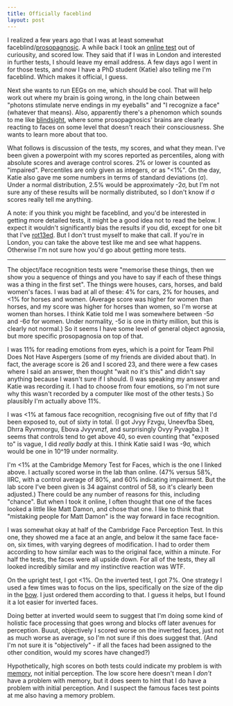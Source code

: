 ```yaml
---
title: Officially faceblind
layout: post
---
```

I realized a few years ago that I was at least somewhat faceblind/[prosopagnosic](https://en.wikipedia.org/wiki/Prosopagnosia). A while back I took an [online test](http://www.bbk.ac.uk/psychology/psychologyexperiments/experiments/facememorytest/startup.php) out of curiousity, and scored low. They said that if I was in London and interested in further tests, I should leave my email address. A few days ago I went in for those tests, and now I have a PhD student (Katie) also telling me I'm faceblind. Which makes it official, I guess.

Next she wants to run EEGs on me, which should be cool. That will help work out where my brain is going wrong, in the long chain between "photons stimulate nerve endings in my eyeballs" and "I recognize a face" (whatever that means). Also, apparently there's a phenomon which sounds to me like [blindsight](https://en.wikipedia.org/wiki/Blindsight), where some prosopagnosics' brains are clearly reacting to faces on some level that doesn't reach their consciousness. She wants to learn more about that too.

What follows is discussion of the tests, my scores, and what they mean. I've been given a powerpoint with my scores reported as percentiles, along with absolute scores and average control scores. 2% or lower is counted as "impaired". Percentiles are only given as integers, or as "<1%". On the day, Katie also gave me some numbers in terms of standard deviations (σ). Under a normal distribution, 2.5% would be approximately -2σ, but I'm not sure any of these results will be normally distributed, so I don't know if σ scores really tell me anything.

A note: if you think you might be faceblind, and you'd be interested in getting more detailed tests, it might be a good idea not to read the below. I expect it wouldn't significantly bias the results if you did, except for one bit that I've <a href="http://www.rot13.com/">rot13ed</a>. But I don't trust myself to make that call. If you're in London, you can take the above test like me and see what happens. Otherwise I'm not sure how you'd go about getting more tests.

---

The object/face recognition tests were "memorise these things, then we show you a sequence of things and you have to say if each of these things was a thing in the first set". The things were houses, cars, horses, and bald women's faces. I was bad at all of these: 4% for cars, 2% for houses, and <1% for horses and women. (Average score was higher for women than horses, and my score was higher for horses than women, so I'm worse at women than horses. I think Katie told me I was somewhere between -5σ and -6σ for women. Under normality, -5σ is one in thirty million, but this is clearly not normal.) So it seems I have some level of general object agnosia, but more specific prosopagnosia on top of that.

I was 11% for reading emotions from eyes, which is a point for Team Phil Does Not Have Aspergers (some of my friends are divided about that). In fact, the average score is 26 and I scored 23, and there were a few cases where I said an answer, then thought "wait no it's this" and didn't say anything because I wasn't sure if I should. (I was speaking my answer and Katie was recording it. I had to choose from four emotions, so I'm not sure why this wasn't recorded by a computer like most of the other tests.) So plausibly I'm actually above 11%.

I was <1% at famous face recognition, recognising five out of fifty that I'd been exposed to, out of sixty in total. (I got Jvyy Fzvgu, Uneevfba Sbeq, Dhrra Ryvmnorgu, Ebova Jvyyvnzf, and surprisingly Ovyy Pyvagba.) It seems that controls tend to get above 40, so even counting that "exposed to" is vague, I did *really badly* at this. I think Katie said I was -9σ, which would be one in 10^19 under normality.

I'm <1% at the Cambridge Memory Test for Faces, which is the one I linked above. I actually scored worse in the lab than online. (47% versus 58%, IIRC, with a control average of 80%, and 60% indicating impairment. But the lab score I've been given is 34 against control of 58, so it's clearly been adjusted.) There could be any number of reasons for this, including "chance". But when I took it online, I often thought that one of the faces looked a little like Matt Damon, and chose that one. I like to think that "mistaking people for Matt Damon" is the way forward in face recognition.

I was somewhat okay at half of the Cambridge Face Perception Test. In this one, they showed me a face at an angle, and below it the same face face-on, six times, with varying degrees of modification. I had to order them according to how similar each was to the original face, within a minute. For half the tests, the faces were all upside down. For all of the tests, they all looked incredibly similar and my instinctive reaction was WTF.

On the upright test, I got <1%. On the inverted test, I got 7%. One strategy I used a few times was to focus on the lips, specifically on the size of the dip in the [bow](https://en.wikipedia.org/wiki/Cupid%27s_bow). I just ordered them according to that. I guess it helps, but I found it a lot easier for inverted faces.

Doing better at inverted would seem to suggest that I'm doing some kind of holistic face processing that goes wrong and blocks off later avenues for perception. Buuut, objectively I scored worse on the inverted faces, just not as much worse as average, so I'm not sure if this does suggest that. (And I'm not sure it is "objectively" - if all the faces had been assigned to the other condition, would my scores have changed?)

Hypothetically, high scores on both tests could indicate my problem is with [memory](https://en.wikipedia.org/wiki/Prosopamnesia), not initial perception. The low score here doesn't mean I *don't* have a problem with memory, but it does seem to hint that I do have a problem with initial perception. And I suspect the famous faces test points at me also having a memory problem.
